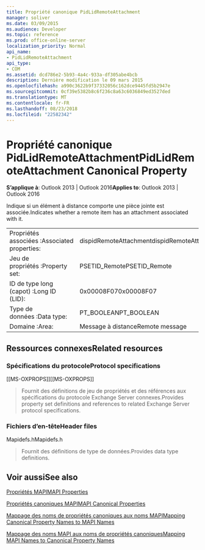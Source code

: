 ```yaml
---
title: Propriété canonique PidLidRemoteAttachment
manager: soliver
ms.date: 03/09/2015
ms.audience: Developer
ms.topic: reference
ms.prod: office-online-server
localization_priority: Normal
api_name:
- PidLidRemoteAttachment
api_type:
- COM
ms.assetid: dcd786e2-5b93-4a4c-933a-df305abe4bcb
description: Dernière modification le 09 mars 2015
ms.openlocfilehash: a990c3622b9f37332056c162dce9445fd5b2947e
ms.sourcegitcommit: 0cf39e5382b8c6f236c8a63c6036849ed3527ded
ms.translationtype: MT
ms.contentlocale: fr-FR
ms.lasthandoff: 08/23/2018
ms.locfileid: "22582342"
---
```

# <a name="pidlidremoteattachment-canonical-property"></a><span data-ttu-id="baaac-103">Propriété canonique PidLidRemoteAttachment</span><span class="sxs-lookup"><span data-stu-id="baaac-103">PidLidRemoteAttachment Canonical Property</span></span>

  
  
<span data-ttu-id="baaac-104">**S’applique à**: Outlook 2013 | Outlook 2016</span><span class="sxs-lookup"><span data-stu-id="baaac-104">**Applies to**: Outlook 2013 | Outlook 2016</span></span> 
  
<span data-ttu-id="baaac-105">Indique si un élément à distance comporte une pièce jointe est associée.</span><span class="sxs-lookup"><span data-stu-id="baaac-105">Indicates whether a remote item has an attachment associated with it.</span></span>
  
|||
|:-----|:-----|
|<span data-ttu-id="baaac-106">Propriétés associées :</span><span class="sxs-lookup"><span data-stu-id="baaac-106">Associated properties:</span></span>  <br/> |<span data-ttu-id="baaac-107">dispidRemoteAttachment</span><span class="sxs-lookup"><span data-stu-id="baaac-107">dispidRemoteAttachment</span></span>  <br/> |
|<span data-ttu-id="baaac-108">Jeu de propriétés :</span><span class="sxs-lookup"><span data-stu-id="baaac-108">Property set:</span></span>  <br/> |<span data-ttu-id="baaac-109">PSETID_Remote</span><span class="sxs-lookup"><span data-stu-id="baaac-109">PSETID_Remote</span></span>  <br/> |
|<span data-ttu-id="baaac-110">ID de type long (capot) :</span><span class="sxs-lookup"><span data-stu-id="baaac-110">Long ID (LID):</span></span>  <br/> |<span data-ttu-id="baaac-111">0x00008F07</span><span class="sxs-lookup"><span data-stu-id="baaac-111">0x00008F07</span></span>  <br/> |
|<span data-ttu-id="baaac-112">Type de données :</span><span class="sxs-lookup"><span data-stu-id="baaac-112">Data type:</span></span>  <br/> |<span data-ttu-id="baaac-113">PT_BOOLEAN</span><span class="sxs-lookup"><span data-stu-id="baaac-113">PT_BOOLEAN</span></span>  <br/> |
|<span data-ttu-id="baaac-114">Domaine :</span><span class="sxs-lookup"><span data-stu-id="baaac-114">Area:</span></span>  <br/> |<span data-ttu-id="baaac-115">Message à distance</span><span class="sxs-lookup"><span data-stu-id="baaac-115">Remote message</span></span>  <br/> |
   
## <a name="related-resources"></a><span data-ttu-id="baaac-116">Ressources connexes</span><span class="sxs-lookup"><span data-stu-id="baaac-116">Related resources</span></span>

### <a name="protocol-specifications"></a><span data-ttu-id="baaac-117">Spécifications du protocole</span><span class="sxs-lookup"><span data-stu-id="baaac-117">Protocol specifications</span></span>

<span data-ttu-id="baaac-118">[[MS-OXPROPS]]</span><span class="sxs-lookup"><span data-stu-id="baaac-118">[[MS-OXPROPS]]</span></span> 
  
> <span data-ttu-id="baaac-119">Fournit des définitions de jeu de propriétés et des références aux spécifications du protocole Exchange Server connexes.</span><span class="sxs-lookup"><span data-stu-id="baaac-119">Provides property set definitions and references to related Exchange Server protocol specifications.</span></span>
    
### <a name="header-files"></a><span data-ttu-id="baaac-120">Fichiers d’en-tête</span><span class="sxs-lookup"><span data-stu-id="baaac-120">Header files</span></span>

<span data-ttu-id="baaac-121">Mapidefs.h</span><span class="sxs-lookup"><span data-stu-id="baaac-121">Mapidefs.h</span></span>
  
> <span data-ttu-id="baaac-122">Fournit des définitions de type de données.</span><span class="sxs-lookup"><span data-stu-id="baaac-122">Provides data type definitions.</span></span>
    
## <a name="see-also"></a><span data-ttu-id="baaac-123">Voir aussi</span><span class="sxs-lookup"><span data-stu-id="baaac-123">See also</span></span>



[<span data-ttu-id="baaac-124">Propriétés MAPI</span><span class="sxs-lookup"><span data-stu-id="baaac-124">MAPI Properties</span></span>](mapi-properties.md)
  
[<span data-ttu-id="baaac-125">Propriétés canoniques MAPI</span><span class="sxs-lookup"><span data-stu-id="baaac-125">MAPI Canonical Properties</span></span>](mapi-canonical-properties.md)
  
[<span data-ttu-id="baaac-126">Mappage des noms de propriétés canoniques aux noms MAPI</span><span class="sxs-lookup"><span data-stu-id="baaac-126">Mapping Canonical Property Names to MAPI Names</span></span>](mapping-canonical-property-names-to-mapi-names.md)
  
[<span data-ttu-id="baaac-127">Mappage des noms MAPI aux noms de propriétés canoniques</span><span class="sxs-lookup"><span data-stu-id="baaac-127">Mapping MAPI Names to Canonical Property Names</span></span>](mapping-mapi-names-to-canonical-property-names.md)

